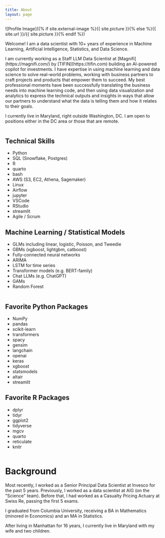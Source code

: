 ```yaml
---
title: About
layout: page
---
```

![Profile Image]({% if site.external-image %}{{ site.picture }}{% else %}{{ site.url }}/{{ site.picture }}{% endif %})

<p>Welcome! I am a data scientist with 10+ years of experience in Machine Learning, Artificial Intelligence, Statistics, and Data Science.  </p>
<p>I am currently working as a Staff LLM Data Scientist at [Magnifi](https://magnifi.com/) by [TIFIN](https://tifin.com) building an AI-powered copilot for investments.  I have expertise in using machine learning and data science to solve real-world problems, working with business partners to craft projects and products that empower them to succeed.  My best professional moments have been successfully translating the business needs into machine learning code, and then using data visualization and analytics to express the technical outputs and insights in ways that allow our partners to understand what the data is telling them and how it relates to their goals.</p>
<p>I currently live in Maryland, right outside Washington, DC.  I am open to positions either in the DC area or those that are remote. </p>


<div class="container">
	<div class="column">
		<h2>Technical Skills</h2>
		<ul class="skill-list">
			<li>Python</li>
			<li>SQL (Snowflake, Postgres)</li>
			<li>R</li>
			<li>quarto</li>
			<li>bash</li>
			<li>AWS (S3, EC2, Athena, Sagemaker)</li>
			<li>Linux</li>
			<li>Airflow</li>
			<li>jupyter</li>
			<li>VSCode</li>
			<li>RStudio</li>
			<li>streamlit</li>
			<li>Agile / Scrum</li>
		</ul>
		<h2>Machine Learning / Statistical Models</h2>
		<ul class="skill-list">
			<li>GLMs including linear, logistic, Poisson, and Tweedie </li>
			<li>GBMs (xgboost, lightgbm, catboost)</li>
			<li>Fully-connected neural networks</li>
			<li>ARIMA</li>
			<li>LSTM for time series</li>
			<li>Transformer models (e.g. BERT-family)</li>
			<li>Chat LLMs (e.g. ChatGPT)</li>
			<li>GAMs</li>
			<li>Random Forest</li>
		</ul>
	</div>
	<div class="column" id="right">
	<h2>Favorite Python Packages</h2>
		<ul class="python-list">
			<li>NumPy</li>
			<li>pandas</li>
			<li>scikit-learn</li>
			<li>transformers</li>
			<li>spacy</li>
			<li>gensim</li>
			<li>langchain</li>
			<li>openai</li>
			<li>keras</li>
			<li>xgboost</li>
			<li>statsmodels</li>
			<li>altair</li>
			<li>streamlit</li>
		</ul>
	<h2>Favorite R Packages</h2>
		<ul class="r-list">
			<li>dplyr</li>
			<li>tidyr</li>
			<li>ggplot2</li>
			<li>tidyverse</li>
			<li>mgcv</li>
			<li>quarto</li>
			<li>reticulate</li>
			<li>knitr</li>
		</ul>
	</div>
</div>

<h1>Background</h1>
<p>Most recently, I worked as a Senior Principal Data Scientist at Invesco for the past 5 years.  Previously, I worked as a data scientist at AIG (on the "Science" team).  Before that, I had worked as a Casualty Pricing Actuary at Swiss Re, passing the first 5 exams. </p>

<p>I graduated from Columbia University, receiving a BA in Mathematics (minored in Economics) and an MA in Statistics.</p>

<p>After living in Manhattan for 16 years, I currently live in Maryland with my wife and two children.</p>
